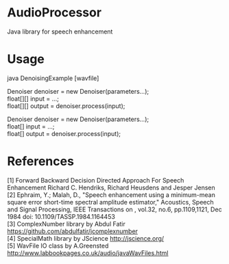 AudioProcessor
==============

Java library for speech enhancement

Usage
==============
java DenoisingExample [wavfile]

Denoiser denoiser = new Denoiser(parameters...);<br/>
float[][] input = ...;<br/>
float[][] output = denoiser.process(input);<br/>

Denoiser denoiser = new Denoiser(parameters...);<br/>
float[] input = ...;<br/>
float[] output = denoiser.process(input);<br/>

References
==============
[1] Forward Backward Decision Directed Approach For Speech Enhancement Richard C. Hendriks, Richard Heusdens and Jesper Jensen<br/>
[2] Ephraim, Y.; Malah, D., "Speech enhancement using a minimum-mean square error short-time spectral amplitude estimator," Acoustics, Speech and Signal Processing, IEEE Transactions on , vol.32, no.6, pp.1109,1121, Dec 1984
doi: 10.1109/TASSP.1984.1164453<br/>
[3] ComplexNumber library by Abdul Fatir https://github.com/abdulfatir/jcomplexnumber <br/>
[4] SpecialMath library by JScience http://jscience.org/ <br/>
[5] WavFile IO class by A.Greensted http://www.labbookpages.co.uk/audio/javaWavFiles.html <br/>

 


